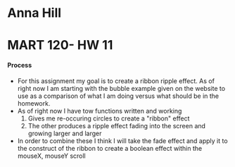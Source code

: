 # Anna Hill
# MART 120- HW 11

#### Process
- For this assignment my goal is to create a ribbon ripple effect. As of right now I am starting with the bubble example given on the website to use as a comparison of what I am doing versus what should be in the homework.
- As of right now I have tow functions written and working
  1. Gives me re-occuring circles to create a "ribbon" effect
  2. The other produces a ripple effect fading into the screen and growing larger and larger
- In order to combine these I think I will take the fade effect and apply it to the construct of the ribbon to create a boolean effect within the mouseX, mouseY scroll
